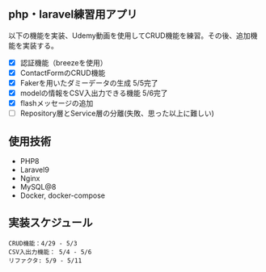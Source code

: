 ## php・laravel練習用アプリ
以下の機能を実装、Udemy動画を使用してCRUD機能を練習。その後、追加機能を実装する。
- [x] 認証機能（breezeを使用）
- [x] ContactFormのCRUD機能
- [x] Fakerを用いたダミーデータの生成 5/5完了
- [x] modelの情報をCSV入出力できる機能 5/6完了
- [x] flashメッセージの追加
- [ ] Repository層とService層の分離(失敗、思った以上に難しい)

## 使用技術
- PHP8
- Laravel9
- Nginx
- MySQL@8
- Docker, docker-compose

## 実装スケジュール
```
CRUD機能：4/29 - 5/3
CSV入出力機能： 5/4 - 5/6
リファクタ: 5/9 - 5/11
```
